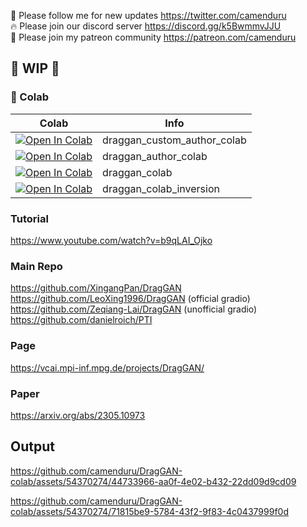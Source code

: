 🐣 Please follow me for new updates https://twitter.com/camenduru <br />
🔥 Please join our discord server https://discord.gg/k5BwmmvJJU <br />
🥳 Please join my patreon community https://patreon.com/camenduru <br />

## 🚦 WIP 🚦

### 🦒 Colab

| Colab | Info
| --- | --- |
[![Open In Colab](https://colab.research.google.com/assets/colab-badge.svg)](https://colab.research.google.com/github/camenduru/DragGAN-colab/blob/main/draggan_custom_author_colab.ipynb) | draggan_custom_author_colab
[![Open In Colab](https://colab.research.google.com/assets/colab-badge.svg)](https://colab.research.google.com/github/camenduru/DragGAN-colab/blob/main/draggan_author_colab.ipynb) | draggan_author_colab
[![Open In Colab](https://colab.research.google.com/assets/colab-badge.svg)](https://colab.research.google.com/github/camenduru/DragGAN-colab/blob/main/draggan_colab.ipynb) | draggan_colab
[![Open In Colab](https://colab.research.google.com/assets/colab-badge.svg)](https://colab.research.google.com/github/camenduru/DragGAN-colab/blob/main/draggan_colab_inversion.ipynb) | draggan_colab_inversion

### Tutorial 
https://www.youtube.com/watch?v=b9qLAI_Ojko

### Main Repo
https://github.com/XingangPan/DragGAN <br />
https://github.com/LeoXing1996/DragGAN (official gradio) <br />
https://github.com/Zeqiang-Lai/DragGAN (unofficial gradio) <br />
https://github.com/danielroich/PTI <br />

### Page
https://vcai.mpi-inf.mpg.de/projects/DragGAN/

### Paper
https://arxiv.org/abs/2305.10973

## Output

https://github.com/camenduru/DragGAN-colab/assets/54370274/44733966-aa0f-4e02-b432-22dd09d9cd09

https://github.com/camenduru/DragGAN-colab/assets/54370274/71815be9-5784-43f2-9f83-4c0437999f0d

